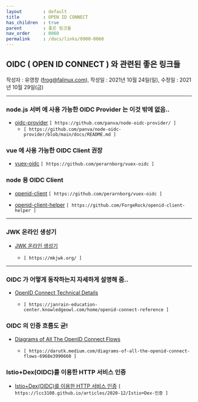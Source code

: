 ```yaml
---
layout        : default
title         : OPEN ID CONNECT
has_children  : true
parent        : 좋은 링크들
nav_order     : 0060
permalink     : /docs/links/0900-0060
---
```


## OIDC ( OPEN ID CONNECT ) 와 관련된 좋은 링크들
작성자 : 유영창 (frog@falinux.com), 작성일 : 2021년 10월 24일(일), 수정일 : 2021년 10월 29일(금)

---
### node.js 서버 에 사용 가능한 OIDC Provider 는 이것 밖에 없음..

- [oidc-provider](https://github.com/panva/node-oidc-provider/) `[ https://github.com/panva/node-oidc-provider/ ]`  
  *  `[ https://github.com/panva/node-oidc-provider/blob/main/docs/README.md ]`

### vue 에 사용 가능한 OIDC Client 권장

- [vuex-oidc](https://github.com/perarnborg/vuex-oidc) `[ https://github.com/perarnborg/vuex-oidc ]`

### node 용 OIDC Client 

- [openid-client](https://github.com/panva/node-openid-client) `[ https://github.com/perarnborg/vuex-oidc ]`

- [openid-client-helper](https://github.com/ForgeRock/openid-client-helper) `[ https://github.com/ForgeRock/openid-client-helper ]`

---

### JWK 온라인 생성기

- [JWK 온라인 생성기](https://mkjwk.org/)

  *  `[ https://mkjwk.org/ ]`

---

### OIDC 가 어떻게 동작하는지 자세하게 설명해 줌..
- [OpenID Connect Technical Details](https://janrain-education-center.knowledgeowl.com/home/openid-connect-reference)

  *  `[ https://janrain-education-center.knowledgeowl.com/home/openid-connect-reference ]`

### OIDC 의 인증 흐름도 굳!

- [Diagrams of All The OpenID Connect Flows](https://darutk.medium.com/diagrams-of-all-the-openid-connect-flows-6968e3990660)

  *  `[ https://darutk.medium.com/diagrams-of-all-the-openid-connect-flows-6968e3990660 ]`


### Istio+Dex(OIDC)를 이용한 HTTP 서비스 인증

- [Istio+Dex(OIDC)를 이용한 HTTP 서비스 인증](https://lcc3108.github.io/articles/2020-12/Istio+Dex-인증) `[ https://lcc3108.github.io/articles/2020-12/Istio+Dex-인증 ]`

